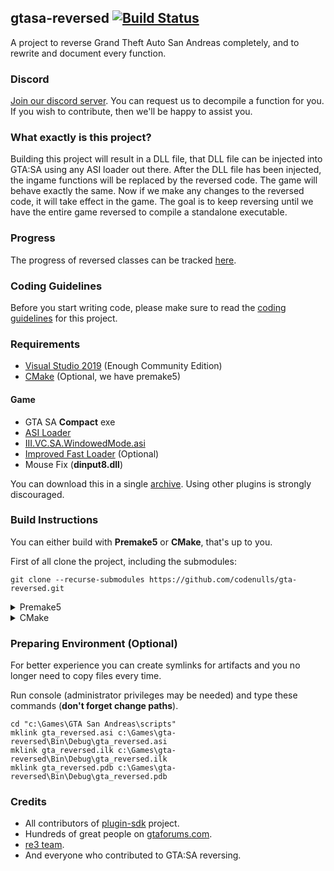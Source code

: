 ## gtasa-reversed [![Build Status](https://github.com/codenulls/gta-reversed/workflows/Build/badge.svg?event=push&branch=master)](https://github.com/codenulls/gta-reversed/actions?query=workflow%3ABuild)

A project to reverse Grand Theft Auto San Andreas completely, and to rewrite and document every function. 

### Discord
[Join our discord server](https://discord.gg/P5zVn6C). You can request us to decompile a function for you. If you wish to contribute, then we'll be happy to assist you.

### What exactly is this project? 
Building this project will result in a DLL file, that DLL file can be injected into GTA:SA using any ASI loader out there. After the DLL file has been injected, the ingame functions will be replaced by the reversed code. The game will behave exactly the same. Now if we make any changes to the reversed code, it will take effect in the game. The goal is to keep reversing until we have the entire game reversed to compile a standalone executable.

### Progress
The progress of reversed classes can be tracked [here](docs/ReversedClasses.MD).

### Coding Guidelines 
Before you start writing code, please make sure to read the [coding guidelines](docs/CodingGuidelines.MD) for this project.

### Requirements

* [Visual Studio 2019](https://visualstudio.microsoft.com/en/downloads/) (Enough Community Edition)
* [CMake](https://cmake.org) (Optional, we have premake5)

#### Game

* GTA SA **Compact** exe
* [ASI Loader](https://gtaforums.com/topic/523982-relopensrc-silents-asi-loader/)
* [III.VC.SA.WindowedMode.asi](https://github.com/ThirteenAG/III.VC.SA.WindowedMode)
* [Improved Fast Loader](https://www.gtagarage.com/mods/show.php?id=25665) (Optional)
* Mouse Fix (**dinput8.dll**)

You can download this in a single [archive](https://github.com/codenulls/gta-reversed/files/6949371/gta_sa.zip).
Using other plugins is strongly discouraged. 

### Build Instructions

You can either build with **Premake5** or **CMake**, that's up to you.

First of all clone the project, including the submodules:
```shell
git clone --recurse-submodules https://github.com/codenulls/gta-reversed.git
```

<details>
<summary>Premake5</summary>

1) Execute `premake5.bat` (Visual Studio 2019 is required)

2) You'll find gta_reversed.sln shortcut in the same folder as premake5.bat.

</details>

<details>
<summary>CMake</summary>

1) Download and install latest CMake for windows from [HERE](https://cmake.org/download/) and make sure to add it to your PATH.

##### GUI

2) Open CMake GUI

3) Set the Source and Build directories (Don't forget to append "Bin" after the path for build), like this: 

![Capture](https://gitlab.com/gtahackers/gta-reversed/uploads/a4c08a7094c1d8fe6727e24aad6c0203/Capture.PNG)

4) Click configure, you'll see a dialogue box. Choose "Visual Studio 16 2019" and "Win32," then click Finish.

![CMakeSettings](https://user-images.githubusercontent.com/10183157/63577623-37a13480-c5a8-11e9-8fe4-da81fa47ca58.PNG)

5) Once configuration is complete, click the Generate button.

6) You'll find GTASA.sln in Bin folder.

##### CLI

2) Open Command Prompt in the `gta-reversed` directory and run `cmake -Bbuild -H. -A Win32`.

3) To open the Visual Studio project, simply run `cmake --open build` or open `build/GTASA.sln` manually.

4) Once configuration is complete, click the Generate button.

5) You'll find GTASA.sln in Bin folder.

</details>


### Preparing Environment (Optional)

For better experience you can create symlinks for artifacts and you no longer need to copy files every time.

Run console (administrator privileges may be needed) and type these commands (**don't forget change paths**).

```shell
cd "c:\Games\GTA San Andreas\scripts"
mklink gta_reversed.asi c:\Games\gta-reversed\Bin\Debug\gta_reversed.asi
mklink gta_reversed.ilk c:\Games\gta-reversed\Bin\Debug\gta_reversed.ilk
mklink gta_reversed.pdb c:\Games\gta-reversed\Bin\Debug\gta_reversed.pdb
```
    
### Credits
- All contributors of [plugin-sdk](https://github.com/DK22Pac/plugin-sdk) project.
- Hundreds of great people on [gtaforums.com](https://gtaforums.com/topic/194199-documenting-gta-sa-memory-addresses).
- [re3 team](https://github.com/GTAmodding/re3).
- And everyone who contributed to GTA:SA reversing.
